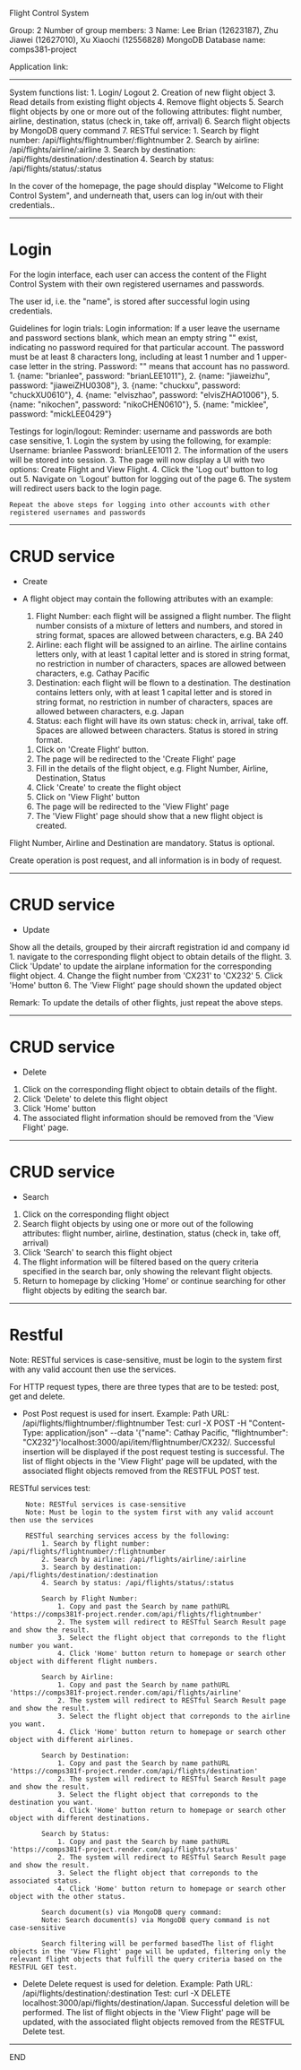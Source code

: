 Flight Control System

Group: 2
Number of group members: 3
Name: Lee Brian (12623187), Zhu Jiawei (12627010), Xu Xiaochi (12556828)
MongoDB Database name: comps381-project

Application link: 

********************************************
System functions list:
        1. Login/ Logout
        2. Creation of new flight object
        3. Read details from existing flight objects
        4. Remove flight objects
        5. Search flight objects by one or more out of the following attributes: flight number, airline, destination, status (check in, take off, arrival)
        6. Search flight objects by MongoDB query command
        7. RESTful service: 
            1. Search by flight number: /api/flights/flightnumber/:flightnumber
            2. Search by airline: /api/flights/airline/:airline
            3. Search by destination: /api/flights/destination/:destination
            4. Search by status: /api/flights/status/:status

In the cover of the homepage, the page should display "Welcome to Flight Control System", and underneath that, users can log in/out with their credentials..
********************************************
# Login
For the login interface, each user can access the content of the Flight Control System with their own registered usernames and passwords.

The user id, i.e. the "name", is stored after successful login using credentials.

Guidelines for login trials:
Login information:
If a user leave the username and password sections blank, which mean an empty string "" exist, indicating no password required for that particular account.
The password must be at least 8 characters long, including at least 1 number and 1 upper-case letter in the string.
Password: "" means that account has no password.
        1. {name: "brianlee", password: "brianLEE1011"},
		2. {name: "jiaweizhu", password: "jiaweiZHU0308"},
		3. {name: "chuckxu", password: "chuckXU0610"},
        4. {name: "elviszhao", password: "elvisZHAO1006"},
    	5. {name: "nikochen", password: "nikoCHEN0610"},
    	5. {name: "micklee", password: "mickLEE0429"}

Testings for login/logout:
Reminder: username and passwords are both case sensitive, 
    1. Login the system by using the following, for example: 
		Username: brianlee 
        Password: brianLEE1011
	2. The information of the users will be stored into session.
	3. The page will now display a UI with two options: Create Flight and View Flight.
	4. Click the 'Log out' button to log out
	5. Navigate on 'Logout' button for logging out of the page
	6. The system will redirect users back to the login page.

	Repeat the above steps for logging into other accounts with other registered usernames and passwords

********************************************
# CRUD service
- Create
-	A flight object may contain the following attributes with an example: 
	1) Flight Number: each flight will be assigned a flight number. The flight number consists of a mixture of letters and numbers, and stored in string format, spaces are allowed between characters, e.g. BA 240
	2) Airline: each flight will be assigned to an airline. The airline contains letters only, with at least 1 capital letter and is stored in string format, no restriction in number of characters, spaces are allowed between characters, e.g. Cathay Pacific
	3) Destination: each flight will be flown to a destination. The destination contains letters only, with at least 1 capital letter and is stored in string format, no restriction in number of characters, spaces are allowed between characters, e.g. Japan
	4) Status: each flight will have its own status: check in, arrival, take off. Spaces are allowed between characters. Status is stored in string format.

	1. Click on 'Create Flight' button.
	2. The page will be redirected to the 'Create Flight' page
	2. Fill in the details of the flight object, e.g. Flight Number, Airline, Destination, Status
	3. Click 'Create' to create the flight object
	4. Click on 'View Flight' button
	5. The page will be redirected to the 'View Flight' page
	4. The 'View Flight' page should show that a new flight object is created.

Flight Number, Airline and Destination are mandatory.
Status is optional.

Create operation is post request, and all information is in body of request.

********************************************
# CRUD service
- Update

Show all the details, grouped by their aircraft registration id and company id
	1. navigate to the corresponding flight object to obtain details of the flight.
	3. Click 'Update' to update the airplane information for the corresponding flight object.
	4. Change the flight number from 'CX231' to 'CX232'
	5. Click 'Home' button
	6. The 'View Flight' page should shown the updated object
	
Remark: To update the details of other flights, just repeat the above steps.

********************************************
# CRUD service
- Delete
1. Click on the corresponding flight object to obtain details of the flight.
2. Click 'Delete' to delete this flight object
3. Click 'Home' button
4. The associated flight information should be removed from the 'View Flight' page.

********************************************

# CRUD service
- Search
1. Click on the corresponding flight object
2. Search flight objects by using one or more out of the following attributes: flight number, airline, destination, status (check in, take off, arrival)
3. Click 'Search' to search this flight object
4. The flight information will be filtered based on the query criteria specified in the search bar, only showing the relevant flight objects.
5. Return to homepage by clicking 'Home' or continue searching for other flight objects by editing the search bar.
********************************************
# Restful
Note: RESTful services is case-sensitive, must be login to the system first with any valid account then use the services.

For HTTP request types, there are three types that are to be tested: post, get and delete.

- Post 
	Post request is used for insert.
	Example: Path URL: /api/flights/flightnumber/:flightnumber
	Test: curl -X POST -H "Content-Type: application/json" --data '{"name": Cathay Pacific, "flightnumber": "CX232"}'localhost:3000/api/item/flightnumber/CX232/.
	Successful insertion will be displayed if the post request testing is successful. The list of flight objects in the 'View Flight' page will be updated, with the associated flight objects removed from the RESTFUL POST test.

RESTful services test:

        Note: RESTful services is case-sensitive
        Note: Must be login to the system first with any valid account then use the services

        RESTful searching services access by the following:
        	1. Search by flight number: /api/flights/flightnumber/:flightnumber
            2. Search by airline: /api/flights/airline/:airline
            3. Search by destination: /api/flights/destination/:destination
            4. Search by status: /api/flights/status/:status

            Search by Flight Number:
                1. Copy and past the Search by name pathURL 'https://comps381f-project.render.com/api/flights/flightnumber'
                2. The system will redirect to RESTful Search Result page and show the result.
				3. Select the flight object that correponds to the flight number you want.
                4. Click 'Home' button return to homepage or search other object with different flight numbers.
            
            Search by Airline:
                1. Copy and past the Search by name pathURL 'https://comps381f-project.render.com/api/flights/airline'
                2. The system will redirect to RESTful Search Result page and show the result.
				3. Select the flight object that correponds to the airline you want.
                4. Click 'Home' button return to homepage or search other object with different airlines.

			Search by Destination:
                1. Copy and past the Search by name pathURL 'https://comps381f-project.render.com/api/flights/destination'
                2. The system will redirect to RESTful Search Result page and show the result.
				3. Select the flight object that correponds to the destination you want.
                4. Click 'Home' button return to homepage or search other object with different destinations.

			Search by Status:
                1. Copy and past the Search by name pathURL 'https://comps381f-project.render.com/api/flights/status'
                2. The system will redirect to RESTful Search Result page and show the result.
				3. Select the flight object that correponds to the associated status.
                4. Click 'Home' button return to homepage or search other object with the other status.

        	Search document(s) via MongoDB query command:
        	Note: Search document(s) via MongoDB query command is not case-sensitive
			
			Search filtering will be performed basedThe list of flight objects in the 'View Flight' page will be updated, filtering only the relevant flight objects that fulfill the query criteria based on the RESTFUL GET test.

- Delete
	Delete request is used for deletion.
	Example: Path URL: /api/flights/destination/:destination
	Test: curl -X DELETE localhost:3000/api/flights/destination/Japan.
	Successful deletion will be performed. The list of flight objects in the 'View Flight' page will be updated, with the associated flight objects removed from the RESTFUL Delete test.
***************************************************************
END
